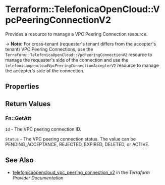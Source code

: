 # Terraform::TelefonicaOpenCloud::VpcPeeringConnectionV2

Provides a resource to manage a VPC Peering Connection resource.

-> **Note:** For cross-tenant (requester's tenant differs from the accepter's tenant) VPC Peering Connections, use the `Terraform::TelefonicaOpenCloud::VpcPeeringConnectionV2` resource to manage the requester's side of the connection and use the `telefonicaopencloudVpcPeeringConnectionAccepterV2` resource to manage the accepter's side of the connection.

## Properties


## Return Values

### Fn::GetAtt

`Id` - The VPC peering connection ID.

`Status` - The VPC peering connection status. The value can be PENDING_ACCEPTANCE, REJECTED, EXPIRED, DELETED, or ACTIVE.

## See Also

* [telefonicaopencloud_vpc_peering_connection_v2](https://www.terraform.io/docs/providers/telefonicaopencloud/r/vpc_peering_connection_v2.html) in the _Terraform Provider Documentation_